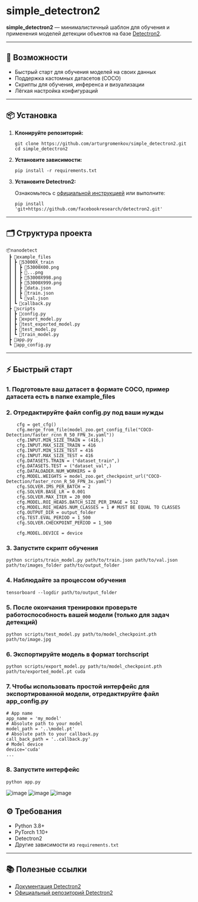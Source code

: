 # simple_detectron2

**simple_detectron2** — минималистичный шаблон для обучения и применения моделей детекции объектов на базе [Detectron2](https://github.com/facebookresearch/detectron2).

---

## 🚀 Возможности

- Быстрый старт для обучения моделей на своих данных
- Поддержка кастомных датасетов (COCO)
- Скрипты для обучения, инференса и визуализации
- Лёгкая настройка конфигураций

---

## 📦 Установка

1. **Клонируйте репозиторий:**

    ```
    git clone https://github.com/arturgromenkov/simple_detectron2.git
    cd simple_detectron2
    ```

2. **Установите зависимости:**

    ```
    pip install -r requirements.txt
    ```

3. **Установите Detectron2:**

    Ознакомьтесь с [официальной инструкцией](https://detectron2.readthedocs.io/en/latest/tutorials/install.html) или выполните:

    ```
    pip install 'git+https://github.com/facebookresearch/detectron2.git'
    ```

---

## 🗂️ Структура проекта
```
📦nanodetect
 ┣ 📂example_files
 ┃ ┣ 📂53000X_train
 ┃ ┃ ┣ 📜53000X00.png
 ┃ ┃ ┣ 📜...png
 ┃ ┃ ┣ 📜53000X998.png
 ┃ ┃ ┣ 📜53000X999.png
 ┃ ┃ ┣ 📜data.json
 ┃ ┃ ┣ 📜train.json
 ┃ ┃ ┗ 📜val.json
 ┃ ┗ 📜callback.py
 ┣ 📂scripts
 ┃ ┣ 📜config.py
 ┃ ┣ 📜export_model.py
 ┃ ┣ 📜test_exported_model.py
 ┃ ┣ 📜test_model.py
 ┃ ┗ 📜train_model.py
 ┣ 📜app.py
 ┗ 📜app_config.py
```

---

## ⚡ Быстрый старт

### 1. Подготовьте ваш датасет в формате COCO, пример датасета есть в папке example_files
### 2. Отредактируйте файл config.py под ваши нужды
```
    cfg = get_cfg()
    cfg.merge_from_file(model_zoo.get_config_file("COCO-Detection/faster_rcnn_R_50_FPN_3x.yaml"))
    cfg.INPUT.MIN_SIZE_TRAIN = (416,)
    cfg.INPUT.MAX_SIZE_TRAIN = 416
    cfg.INPUT.MIN_SIZE_TEST = 416
    cfg.INPUT.MAX_SIZE_TEST = 416
    cfg.DATASETS.TRAIN = ("dataset_train",)
    cfg.DATASETS.TEST = ("dataset_val",)
    cfg.DATALOADER.NUM_WORKERS = 0
    cfg.MODEL.WEIGHTS = model_zoo.get_checkpoint_url("COCO-Detection/faster_rcnn_R_50_FPN_3x.yaml")
    cfg.SOLVER.IMS_PER_BATCH = 2
    cfg.SOLVER.BASE_LR = 0.001
    cfg.SOLVER.MAX_ITER = 20_000
    cfg.MODEL.ROI_HEADS.BATCH_SIZE_PER_IMAGE = 512
    cfg.MODEL.ROI_HEADS.NUM_CLASSES = 1 # MUST BE EQUAL TO CLASSES
    cfg.OUTPUT_DIR = output_folder
    cfg.TEST.EVAL_PERIOD = 1_500
    cfg.SOLVER.CHECKPOINT_PERIOD = 1_500

    cfg.MODEL.DEVICE = device
```
### 3. Запустите скрипт обучения
```
python scripts/train_model.py path/to/train.json path/to/val.json path/to/images_folder path/to/output_folder
```
### 4. Наблюдайте за процессом обучения
```
tensorboard --logdir path/to/output_folder
```
### 5. После окончания тренировки проверьте работоспособность вашей модели (только для задач детекций)
```
python scripts/test_model.py path/to/model_checkpoint.pth path/to/image.jpg
```
### 6. Экспортируйте модель в формат torchscript
```
python scripts/export_model.py path/to/model_checkpoint.pth path/to/exported_model.pt cuda
```
### 7. Чтобы использовать простой интерфейс для экспортированной модели, отредактируйте файл app_config.py
```
# App name
app_name = 'my_model'
# Absolute path to your model
model_path = '..\model.pt'
# Absolute path to your callback.py
call_back_path = '..callback.py'
# Model device
device='cuda'
...
```
### 8. Запустите интерфейс
```
python app.py
```
![image](https://github.com/user-attachments/assets/9092b4c6-1ceb-44d5-819b-d5bc39bb7c92)
![image](https://github.com/user-attachments/assets/8a521b2b-aa85-4fbd-8be1-16cfafc5fdd6)
![image](https://github.com/user-attachments/assets/859f3b31-c7a7-4a22-beb4-52fa4dab5bfc)

## ⚙️ Требования

- Python 3.8+
- PyTorch 1.10+
- Detectron2
- Другие зависимости из `requirements.txt`

---

## 📚 Полезные ссылки

- [Документация Detectron2](https://detectron2.readthedocs.io/)
- [Официальный репозиторий Detectron2](https://github.com/facebookresearch/detectron2)

